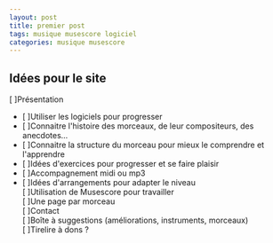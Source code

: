 ```yaml
---
layout: post
title: premier post
tags: musique musescore logiciel
categories: musique musescore
---
```


## Idées pour le site

[ ]Présentation  
- [ ]Utiliser les logiciels pour progresser
- [ ]Connaitre l'histoire des morceaux, de leur compositeurs, des anecdotes...
- [ ]Connaitre la structure du morceau pour mieux le comprendre et l'apprendre
- [ ]Idées d'exercices pour progresser et se faire plaisir
- [ ]Accompagnement midi ou mp3
- [ ]Idées d'arrangements pour adapter le niveau  
[ ]Utilisation de Musescore pour travailler  
[ ]Une page par morceau  
[ ]Contact  
[ ]Boîte à suggestions (améliorations, instruments, morceaux)  
[ ]Tirelire à dons ?  
